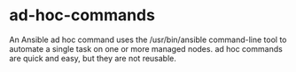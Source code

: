 # ad-hoc-commands
An Ansible ad hoc command uses the /usr/bin/ansible command-line tool to automate a single task on one or more managed nodes. ad hoc commands are quick and easy, but they are not reusable. 
